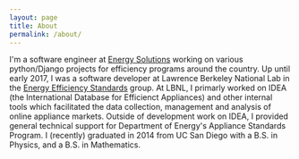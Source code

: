```yaml
---
layout: page
title: About
permalink: /about/
---
```


I'm a software engineer at [Energy Solutions] working on various python/Django projects for efficiency programs around the country.  Up until early 2017, I was a software developer at Lawrence Berkeley National Lab in the [Energy Efficiency Standards][EES] group.  At LBNL, I primarly worked on IDEA (the International Database for Efficienct Appliances) and other internal tools which facilitated the data collection, management and analysis of online appliance markets.  Outside of development work on IDEA, I provided general technical support for Department of Energy's Appliance Standards Program.  I (recently) graduated in 2014 from UC San Diego with a B.S. in Physics, and a B.S. in Mathematics.  

[Energy Solutions]: https://energy-solution.com/
[EES]: https://ees.lbl.gov/
